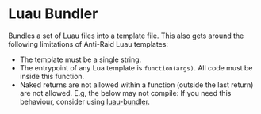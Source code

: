 # Luau Bundler

Bundles a set of Luau files into a template file. This also gets around the following limitations of Anti-Raid Luau templates:

- The template must be a single string.
- The entrypoint of any Lua template is ``function(args)``. All code must be inside this function.
- Naked returns are not allowed within a function (outside the last return) are not allowed. E.g, the below may not compile:
If you need this behaviour, consider using [luau-bundler](https://www.github.com/Anti-Raid/luau-bundler).
